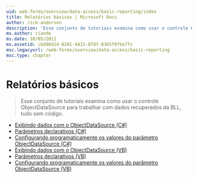 ```yaml
---
uid: web-forms/overview/data-access/basic-reporting/index
title: Relatórios básicos | Microsoft Docs
author: rick-anderson
description: 'Esse conjunto de tutoriais examina como usar o controle ObjectDataSource para trabalhar com dados recuperados da BLL, tudo sem código.'
ms.author: riande
ms.date: 10/05/2011
ms.assetid: cbd98d24-8281-4415-87df-8365f0fbe7fc
msc.legacyurl: /web-forms/overview/data-access/basic-reporting
msc.type: chapter
---
```

<a name="basic-reporting"></a>Relatórios básicos
====================
> Esse conjunto de tutoriais examina como usar o controle ObjectDataSource para trabalhar com dados recuperados da BLL, tudo sem código.


- [Exibindo dados com o ObjectDataSource (C#)](displaying-data-with-the-objectdatasource-cs.md)
- [Parâmetros declarativos (C#)](declarative-parameters-cs.md)
- [Configurando programaticamente os valores do parâmetro ObjectDataSource (C#)](programmatically-setting-the-objectdatasource-s-parameter-values-cs.md)
- [Exibindo dados com o ObjectDataSource (VB)](displaying-data-with-the-objectdatasource-vb.md)
- [Parâmetros declarativos (VB)](declarative-parameters-vb.md)
- [Configurando programaticamente os valores do parâmetro ObjectDataSource (VB)](programmatically-setting-the-objectdatasource-s-parameter-values-vb.md)
